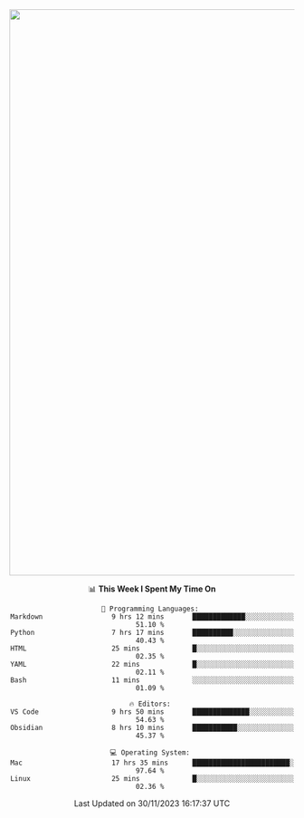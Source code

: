 <div align="center">
  <!-- <img src="/assets/gif.webp" style="max-width: 100%; height: auto;"> -->
<!-- <img width="1000" src="/assets/nagi.gif" style="max-width: 150%; height: auto;"> -->
<img width="1000" src="/assets/nagi.gif">

<!--
![Rust](https://img.shields.io/badge/Rust-000000?style=for-the-badge&logo=rust&logoColor=white)
![Python](https://img.shields.io/badge/python-3670A0?style=for-the-badge&logo=python&logoColor=ffdd54)
![C++](https://img.shields.io/badge/c++-%2300599C.svg?style=for-the-badge&logo=c%2B%2B&logoColor=white)
![JavaScript](https://img.shields.io/badge/javascript-%23323330.svg?style=for-the-badge&logo=javascript&logoColor=%23F7DF1E)
![React](https://img.shields.io/badge/react-%2320232a.svg?style=for-the-badge&logo=react&logoColor=%2361DAFB)
![Obsidian](https://img.shields.io/badge/Obsidian-%23483699.svg?style=for-the-badge&logo=obsidian&logoColor=white)
 <!-- ![Docker](https://img.shields.io/badge/docker-%230db7ed.svg?style=for-the-badge&logo=docker&logoColor=white)
-->

<!--
<div style="display:flex; flex-wrap:wrap; height: 200px;">
  <img height="170" src="https://github-readme-stats-git-main-nagi-ovo.vercel.app/api/top-langs/?username=Nagi-ovo&hide=css,scss,html,java,typescript,perl,jupyter%20notebook&layout=compact&langs_count=8&card_width=400" alt="Nagi-ovo's Language stats">
  <img height="170" src="https://github-readme-stats-git-main-nagi-ovo.vercel.app/api?username=Nagi-ovo&show_icons=true&theme=radical" alt="Nagi's GitHub stats">
</div>
-->

<!--
### I'm recently working on:</a>

 <div style="display: flex; flex-wrap: wrap; justify-content: space-around;">
  <a href="https://github.com/Open-BJUT/BJUT-Helper" style="flex: 0 0 48%;">
    <img align="center" src="https://github-readme-stats-git-main-nagi-ovo.vercel.app/api/pin/?username=Nagi-ovo&repo=BJUT-Helper" alt="BJUT-Helper">
  </a>
  <a href="https://github.com/Nagi-ovo/EZ4STU" style="flex: 0 0 48%;">
    <img align="center" src="https://github-readme-stats-git-main-nagi-ovo.vercel.app/api/pin/?username=Nagi-ovo&repo=EZ4STU" alt="EZ4STU">
  </a>  
  <a href="https://github.com/ytzfhqs/AAAMLP-CN" style="flex: 0 0 48%;">
    <img align="center" src="https://github-readme-stats-git-main-nagi-ovo.vercel.app/api/pin/?username=ytzfhqs&repo=AAAMLP-CN&show_owner=true" alt="ytzfhqs/AAAMLP-CN">
  </a>  
  <a href="https://github.com/Nagi-ovo/Cherno-CPP-Notes" style="flex: 0 0 48%;">
    <img align="center" src="https://github-readme-stats-git-main-nagi-ovo.vercel.app/api/pin/?username=Nagi-ovo&repo=Cherno-CPP-Notes"  alt="Nagi-ovo/Cherno-CPP-Notes">
  </a>  
</div>
-->

<!--START_SECTION:waka-->
<!-- ![Code Time](http://img.shields.io/badge/Code%20Time-358%20hrs%2037%20mins-blue) -->

📊 **This Week I Spent My Time On** 

```text
💬 Programming Languages: 
Markdown                 9 hrs 12 mins       █████████████░░░░░░░░░░░░   51.10 % 
Python                   7 hrs 17 mins       ██████████░░░░░░░░░░░░░░░   40.43 % 
HTML                     25 mins             █░░░░░░░░░░░░░░░░░░░░░░░░   02.35 % 
YAML                     22 mins             █░░░░░░░░░░░░░░░░░░░░░░░░   02.11 % 
Bash                     11 mins             ░░░░░░░░░░░░░░░░░░░░░░░░░   01.09 % 

🔥 Editors: 
VS Code                  9 hrs 50 mins       ██████████████░░░░░░░░░░░   54.63 % 
Obsidian                 8 hrs 10 mins       ███████████░░░░░░░░░░░░░░   45.37 % 

💻 Operating System: 
Mac                      17 hrs 35 mins      ████████████████████████░   97.64 % 
Linux                    25 mins             █░░░░░░░░░░░░░░░░░░░░░░░░   02.36 % 
```


 Last Updated on 30/11/2023 16:17:37 UTC
<!--END_SECTION:waka-->

</div>








